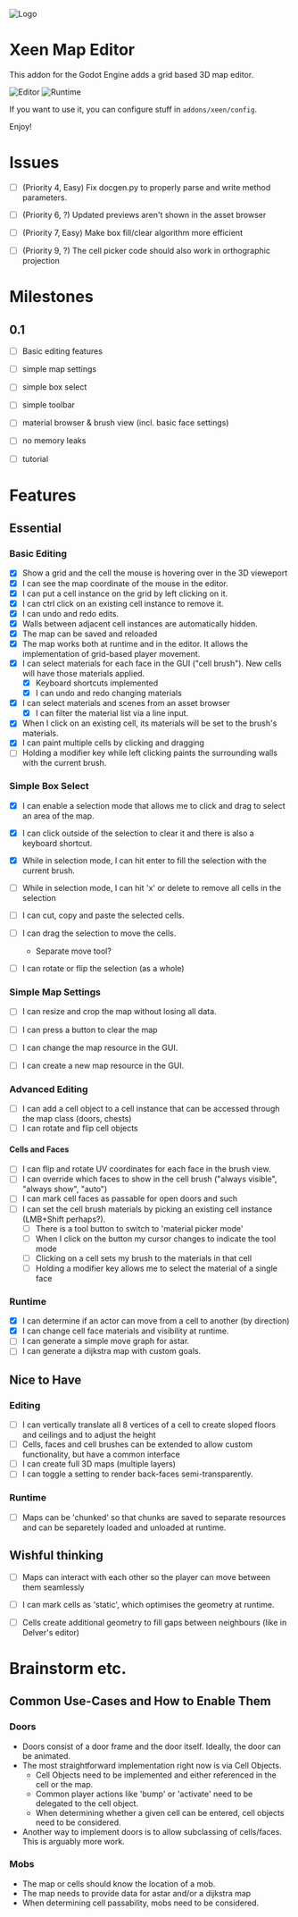 ![Logo](icon.png)

# Xeen Map Editor
This addon for the Godot Engine adds a grid based 3D map editor.

![Editor](screenshots/editor1.png)
![Runtime](screenshots/runtime1.png)


If you want to use it, you can configure stuff in `addons/xeen/config`.

Enjoy!

# Issues
- [ ] (Priority 4, Easy) Fix docgen.py to properly parse and write method parameters.
- [ ] (Priority 6, ?) Updated previews aren't shown in the asset browser
- [ ] (Priority 7, Easy) Make box fill/clear algorithm more efficient
- [ ] (Priority 9, ?) The cell picker code should also work in orthographic projection


# Milestones
## 0.1
- [ ] Basic editing features 
- [ ] simple map settings
- [ ] simple box select
- [ ] simple toolbar
- [ ] material browser & brush view (incl. basic face settings)
- [ ] no memory leaks
- [ ] tutorial


# Features
## Essential
### Basic Editing
- [x] Show a grid and the cell the mouse is hovering over in the 3D vieweport
- [x] I can see the map coordinate of the mouse in the editor.
- [x] I can put a cell instance on the grid by left clicking on it.
- [x] I can ctrl click on an existing cell instance to remove it.
- [x] I can undo and redo edits.
- [x] Walls between adjacent cell instances are automatically hidden.
- [x] The map can be saved and reloaded
- [x] The map works both at runtime and in the editor. It allows the implementation of grid-based player movement.
- [x] I can select materials for each face in the GUI ("cell brush"). New cells will have those materials applied.
    - [x] Keyboard shortcuts implemented
    - [x] I can undo and redo changing materials
- [x] I can select materials and scenes from an asset browser
    - [x] I can filter the material list via a line input.
- [x] When I click on an existing cell, its materials will be set to the brush's materials.
- [x] I can paint multiple cells by clicking and dragging
- [ ] Holding a modifier key while left clicking paints the surrounding walls with the current brush.

### Simple Box Select
- [x] I can enable a selection mode that allows me to click and drag to select an area of the map.
- [x] I can click outside of the selection to clear it and there is also a keyboard shortcut.
- [x] While in selection mode, I can hit enter to fill the selection with the current brush.
- [ ] While in selection mode, I can hit 'x' or delete to remove all cells in the selection
- [ ] I can cut, copy and paste the selected cells.
- [ ] I can drag the selection to move the cells.
    - Separate move tool?
- [ ] I can rotate or flip the selection (as a whole)


### Simple Map Settings
- [ ] I can resize and crop the map without losing all data.
- [ ] I can press a button to clear the map
- [ ] I can change the map resource in the GUI.
- [ ] I can create a new map resource in the GUI.


### Advanced Editing
- [ ] I can add a cell object to a cell instance that can be accessed through the map class (doors, chests)
- [ ] I can rotate and flip cell objects

#### Cells and Faces
- [ ] I can flip and rotate UV coordinates for each face in the brush view.
- [ ] I can override which faces to show in the cell brush ("always visible", "always show", "auto")
- [ ] I can mark cell faces as passable for open doors and such
- [ ] I can set the cell brush materials by picking an existing cell instance (LMB+Shift perhaps?).
    - [ ] There is a tool button to switch to 'material picker mode'
    - [ ] When I click on the button my cursor changes to indicate the tool mode
    - [ ] Clicking on a cell sets my brush to the materials in that cell
    - [ ] Holding a modifier key allows me to select the material of a single face

### Runtime
- [x] I can determine if an actor can move from a cell to another (by direction)
- [x] I can change cell face materials and visibility at runtime. 
- [ ] I can generate a simple move graph for astar.
- [ ] I can generate a dijkstra map with custom goals.

## Nice to Have
### Editing
- [ ] I can vertically translate all 8 vertices of a cell to create sloped floors and ceilings and to adjust the height
- [ ] Cells, faces and cell brushes can be extended to allow custom functionality, but have a common interface
- [ ] I can create full 3D maps (multiple layers)
- [ ] I can toggle a setting to render back-faces semi-transparently.

### Runtime
- [ ] Maps can be 'chunked' so that chunks are saved to separate resources and can be separetely loaded and unloaded at runtime.

## Wishful thinking
- [ ] Maps can interact with each other so the player can move between them seamlessly
- [ ] I can mark cells as 'static', which optimises the geometry at runtime.
- [ ] Cells create additional geometry to fill gaps between neighbours (like in Delver's editor)


# Brainstorm etc.
## Common Use-Cases and How to Enable Them

### Doors
- Doors consist of a door frame and the door itself. Ideally, the door can be animated.
- The most straightforward implementation right now is via Cell Objects.
    - Cell Objects need to be implemented and either referenced in the cell or the map.
    - Common player actions like 'bump' or 'activate' need to be delegated to the cell object.
    - When determining whether a given cell can be entered, cell objects need to be considered.
- Another way to implement doors is to allow subclassing of cells/faces. This is arguably more work.

### Mobs
- The map or cells should know the location of a mob.
- The map needs to provide data for astar and/or a dijkstra map
- When determining cell passability, mobs need to be considered.
